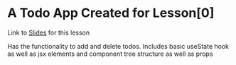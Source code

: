 <h1>A Todo App Created for Lesson[0]</h1>

<p>Link to <a href = "https://docs.google.com/presentation/d/1IOKMgyK5e9dWAdgxa0mcnN57eh7Li-Kdm5D-mzUBM9A/view" target = "_blank">Slides</a> for this lesson</p>
<p>Has the functionality to add and delete todos. Includes basic useState hook as well as jsx elements and component tree structure as well as props</p>

